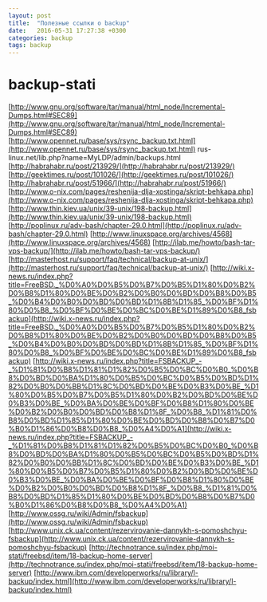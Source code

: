 ```yaml
---
layout: post
title:  "Полезные ссылки о backup"
date:   2016-05-31 17:27:38 +0300
categories: backup
tags: backup
---
```


# backup-stati
[http://www.gnu.org/software/tar/manual/html_node/Incremental-Dumps.html#SEC89](http://www.gnu.org/software/tar/manual/html_node/Incremental-Dumps.html#SEC89)
[http://www.opennet.ru/base/sys/rsync_backup.txt.html](http://www.opennet.ru/base/sys/rsync_backup.txt.html)
rus-linux.net/lib.php?name=MyLDP/admin/backups.html
[http://habrahabr.ru/post/213929/](http://habrahabr.ru/post/213929/)
[http://geektimes.ru/post/101026/](http://geektimes.ru/post/101026/)
[http://habrahabr.ru/post/51966/](http://habrahabr.ru/post/51966/)
[http://www.o-nix.com/pages/reshenija-dlja-xostinga/skript-behkapa.php](http://www.o-nix.com/pages/reshenija-dlja-xostinga/skript-behkapa.php)
[http://www.thin.kiev.ua/unix/39-unix/198-backup.html](http://www.thin.kiev.ua/unix/39-unix/198-backup.html)
[http://poplinux.ru/adv-bash/chapter-29.0.html](http://poplinux.ru/adv-bash/chapter-29.0.html)
[http://www.linuxspace.org/archives/4568](http://www.linuxspace.org/archives/4568)
[http://ilab.me/howto/bash-tar-vps-backup/](http://ilab.me/howto/bash-tar-vps-backup/)
[http://masterhost.ru/support/faq/technical/backup-at-unix/](http://masterhost.ru/support/faq/technical/backup-at-unix/)
[http://wiki.x-news.ru/index.php?title=FreeBSD._%D0%A0%D0%B5%D0%B7%D0%B5%D1%80%D0%B2%D0%B8%D1%80%D0%BE%D0%B2%D0%B0%D0%BD%D0%B8%D0%B5_%D0%B4%D0%B0%D0%BD%D0%BD%D1%8B%D1%85_%D0%BF%D1%80%D0%B8_%D0%BF%D0%BE%D0%BC%D0%BE%D1%89%D0%B8_fsbackup](http://wiki.x-news.ru/index.php?title=FreeBSD._%D0%A0%D0%B5%D0%B7%D0%B5%D1%80%D0%B2%D0%B8%D1%80%D0%BE%D0%B2%D0%B0%D0%BD%D0%B8%D0%B5_%D0%B4%D0%B0%D0%BD%D0%BD%D1%8B%D1%85_%D0%BF%D1%80%D0%B8_%D0%BF%D0%BE%D0%BC%D0%BE%D1%89%D0%B8_fsbackup)
[http://wiki.x-news.ru/index.php?title=FSBACKUP_-_%D1%81%D0%B8%D1%81%D1%82%D0%B5%D0%BC%D0%B0_%D0%B8%D0%BD%D0%BA%D1%80%D0%B5%D0%BC%D0%B5%D0%BD%D1%82%D0%B0%D0%BB%D1%8C%D0%BD%D0%BE%D0%B3%D0%BE_%D1%80%D0%B5%D0%B7%D0%B5%D1%80%D0%B2%D0%BD%D0%BE%D0%B3%D0%BE_%D0%BA%D0%BE%D0%BF%D0%B8%D1%80%D0%BE%D0%B2%D0%B0%D0%BD%D0%B8%D1%8F_%D0%B8_%D1%81%D0%B8%D0%BD%D1%85%D1%80%D0%BE%D0%BD%D0%B8%D0%B7%D0%B0%D1%86%D0%B8%D0%B8_%D0%A4%D0%A1](http://wiki.x-news.ru/index.php?title=FSBACKUP_-_%D1%81%D0%B8%D1%81%D1%82%D0%B5%D0%BC%D0%B0_%D0%B8%D0%BD%D0%BA%D1%80%D0%B5%D0%BC%D0%B5%D0%BD%D1%82%D0%B0%D0%BB%D1%8C%D0%BD%D0%BE%D0%B3%D0%BE_%D1%80%D0%B5%D0%B7%D0%B5%D1%80%D0%B2%D0%BD%D0%BE%D0%B3%D0%BE_%D0%BA%D0%BE%D0%BF%D0%B8%D1%80%D0%BE%D0%B2%D0%B0%D0%BD%D0%B8%D1%8F_%D0%B8_%D1%81%D0%B8%D0%BD%D1%85%D1%80%D0%BE%D0%BD%D0%B8%D0%B7%D0%B0%D1%86%D0%B8%D0%B8_%D0%A4%D0%A1)
[http://www.ossg.ru/wiki/Admin/fsbackup](http://www.ossg.ru/wiki/Admin/fsbackup)
[http://www.unix.ck.ua/content/rezervirovanie-dannykh-s-pomoshchyu-fsbackup](http://www.unix.ck.ua/content/rezervirovanie-dannykh-s-pomoshchyu-fsbackup)
[http://technotrance.su/index.php/moi-stati/freebsd/item/18-backup-home-server](http://technotrance.su/index.php/moi-stati/freebsd/item/18-backup-home-server)
[http://www.ibm.com/developerworks/ru/library/l-backup/index.html](http://www.ibm.com/developerworks/ru/library/l-backup/index.html)